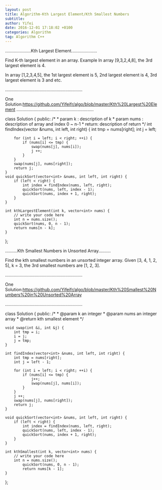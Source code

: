 ```yaml
---
layout: post
title: Algorithm-Kth Largest Element/Kth Smallest Numbers
subtitle: 
author: Yifei
date: 2016-12-01 17:18:02 +0100
categories: Algorithm
tag: Algorithm C++
---
```


.....................Kth Largest Element.....................

Find K-th largest element in an array.
Example
In array [9,3,2,4,8], the 3rd largest element is 4.


In array [1,2,3,4,5], the 1st largest element is 5, 2nd largest element is 4, 3rd largest element is 3 and etc.

...............................................................

One Solution:https://github.com/Yifeifr/algo/blob/master/Kth%20Largest%20Element
...............................................................

class Solution {
public:
    /*
     * param k : description of k
     * param nums : description of array and index 0 ~ n-1
     * return: description of return
     */
    int findIndex(vector<int> &nums, int left, int right) {
        int tmp = nums[right];
        int j = left;
        
        for (int i = left; i < right; ++i) {
            if (nums[i] <= tmp) {
                swap(nums[j], nums[i]);
                j ++;
            }
        }
        swap(nums[j], nums[right]);
        return j;
    }
    void quickSort(vector<int> &nums, int left, int right) {
        if (left < right) {
            int index = findIndex(nums, left, right);
            quickSort(nums, left, index - 1);
            quickSort(nums, index + 1, right);
        }
    }
    
    int kthLargestElement(int k, vector<int> nums) {
        // write your code here
        int n = nums.size();
        quickSort(nums, 0, n - 1);
        return nums[n - k];
    }
};

..........Kth Smallest Numbers in Unsorted Array..........

Find the kth smallest numbers in an unsorted integer array.
Given [3, 4, 1, 2, 5], k = 3, the 3rd smallest numbers are [1, 2, 3].

...............................................................

One Solution:https://github.com/Yifeifr/algo/blob/master/Kth%20Smallest%20Numbers%20in%20Unsorted%20Array

...............................................................

class Solution {
public:
    /*
     * @param k an integer
     * @param nums an integer array
     * @return kth smallest element
     */

    void swap(int &i, int &j) {
        int tmp = i;
        i = j;
        j = tmp;
    }

    int findIndex(vector<int> &nums, int left, int right) {
        int tmp = nums[right];
        int j = left - 1;
        
        for (int i = left; i < right; ++i) {
            if (nums[i] <= tmp) {
                j++;
                swap(nums[j], nums[i]);
            }
        }
        j ++;
        swap(nums[j], nums[right]);
        return j;
    }

    void quickSort(vector<int> &nums, int left, int right) {
        if (left < right) {
            int index = findIndex(nums, left, right);
            quickSort(nums, left, index - 1);
            quickSort(nums, index + 1, right);
        }
    }
    
    int kthSmallest(int k, vector<int> nums) {
        // write your code here
        int n = nums.size();
            quickSort(nums, 0, n - 1);
            return nums[k - 1];
    }
};

